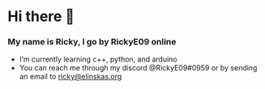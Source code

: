 # Hi there 👋
### My name is Ricky, I go by RickyE09 online
- I’m currently learning c++, python, and arduino
- You can reach me through my discord @RickyE09#0959 or by sending an email to ricky@elinskas.org
